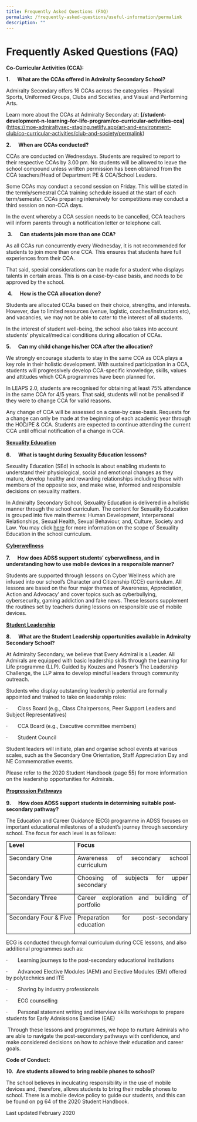```yaml
---
title: Frequently Asked Questions (FAQ)
permalink: /frequently-asked-questions/useful-information/permalink
description: ""
---
```

Frequently Asked Questions (FAQ)
================================

**Co-Curricular Activities (CCA):**

**1.**&nbsp;&nbsp;&nbsp;&nbsp;&nbsp;**What are the CCAs offered in Admiralty Secondary School?**

Admiralty Secondary offers 16 CCAs across the categories - Physical Sports, Uniformed Groups, Clubs and Societies, and Visual and Performing Arts.

Learn more about the CCAs at Admiralty Secondary at:&nbsp;**[/student-development-n-learning-for-life-program/co-curricular-activities-cca]**(https://moe-admiraltysec-staging.netlify.app/art-and-environment-club/co-curricular-activities/club-and-society/permalink)  
  

**2.**&nbsp;&nbsp;&nbsp;&nbsp;&nbsp;**When are CCAs conducted?**

CCAs are conducted on Wednesdays. Students are required to report to their respective CCAs by 3.00 pm. No students will be allowed to leave the school compound unless written permission has been obtained from the CCA teachers/Head of Department PE &amp; CCA/School Leaders.

Some CCAs may conduct a second session on Friday. This will be stated in the termly/semestral CCA training schedule issued at the start of each term/semester. CCAs preparing intensively for competitions may conduct a third session on non-CCA days.

In the event whereby a CCA session needs to be cancelled, CCA teachers will inform parents through a notification letter or telephone call.  
  

&nbsp;**3.**&nbsp;&nbsp;&nbsp;&nbsp;&nbsp;**Can students join more than one CCA?**

As all CCAs run concurrently every Wednesday, it is not recommended for students to join more than one CCA. This ensures that students have full experiences from their CCA.

That said, special considerations can be made for a student who displays talents in certain areas. This is on a case-by-case basis, and needs to be approved by the school.  
  

&nbsp;**4.**&nbsp;&nbsp;&nbsp;&nbsp;&nbsp;**How is the CCA allocation done?**

Students are allocated CCAs based on their choice, strengths, and interests. However, due to limited resources (venue, logistic, coaches/instructors etc), and vacancies, we may not be able to cater to the interest of all students.

In the interest of student well-being, the school also takes into account students’ physical/medical conditions during allocation of CCAs.

  

**5.**&nbsp;&nbsp;&nbsp;&nbsp;&nbsp;**Can my child change his/her CCA after the allocation?**

We strongly encourage students to stay in the same CCA as CCA plays a key role in their holistic development. With sustained participation in a CCA, students will progressively develop CCA-specific knowledge, skills, values and attitudes which CCA programmes have been planned for.

In LEAPS 2.0, students are recognised for obtaining at least 75% attendance in the same CCA for 4/5 years. That said, students will not be penalised if they were to change CCA for valid reasons.

Any change of CCA will be assessed on a case-by case-basis. Requests for a change can only be made at the beginning of each academic year through the HOD/PE &amp; CCA. Students are expected to continue attending the current CCA until official notification of a change in CCA.

<p style="line-height: 19.6px;"><b><u>Sexuality Education</u></b></p>

**6.**&nbsp;&nbsp;&nbsp;&nbsp;&nbsp;**What is taught during Sexuality Education lessons?**

Sexuality Education (SEd) in schools is about enabling students to understand their physiological, social and emotional changes as they mature, develop healthy and rewarding relationships including those with members of the opposite sex, and make wise, informed and responsible decisions on sexuality matters.

In Admiralty Secondary School, Sexuality Education is delivered in a holistic manner through the school curriculum. The content for Sexuality Education is grouped into five main themes: Human Development, Interpersonal Relationships, Sexual Health, Sexual Behaviour, and, Culture, Society and Law. You may click&nbsp;[here](https://admiraltysec.moe.edu.sg/useful-information/moe-sexuality-education)&nbsp;for more information on the scope of Sexuality Education in the school curriculum.

<p style="line-height: 19.6px;"><b><u>Cyberwellness</u></b></p>

**7.**&nbsp;&nbsp;&nbsp;&nbsp;&nbsp;**How does ADSS support students’ cyberwellness, and in understanding how to use mobile devices in a responsible manner?**

Students are supported through lessons on Cyber Wellness which are infused into our school’s Character and Citizenship (CCE) curriculum. All lessons are based on the four major themes of ‘Awareness, Appreciation, Action and Advocacy’ and cover topics such as cyberbullying, cybersecurity, gaming addiction and fake news. These lessons supplement the routines set by teachers during lessons on responsible use of mobile devices. 

<p style="line-height: 19.6px;"><b><u>Student Leadership</u></b></p>  

**8.**&nbsp;&nbsp;&nbsp;&nbsp;&nbsp;**What are the Student Leadership opportunities available in Admiralty Secondary School?**

At Admiralty Secondary, we believe that Every Admiral is a Leader. All Admirals are equipped with basic leadership skills through the Learning for Life programme (LLP). Guided by Kouzes and Posner’s The Leadership Challenge, the LLP aims to develop mindful leaders through community outreach.

Students who display outstanding leadership potential are formally appointed and trained to take on leadership roles:

·&nbsp;&nbsp;&nbsp;&nbsp;&nbsp;&nbsp;&nbsp;Class Board (e.g., Class Chairpersons, Peer Support Leaders and Subject Representatives)

·&nbsp;&nbsp;&nbsp;&nbsp;&nbsp;&nbsp;&nbsp;CCA Board (e.g., Executive committee members)

·&nbsp;&nbsp;&nbsp;&nbsp;&nbsp;&nbsp;&nbsp;Student Council&nbsp;

Student leaders will initiate, plan and organise school events at various scales, such as the Secondary One Orientation, Staff Appreciation Day and NE Commemorative events.

Please refer to the 2020 Student Handbook (page 55) for more information on the leadership opportunities for Admirals.  
  

<p style="line-height: 19.6px;"><b><u>Progression Pathways</u></b></p>

**9.**&nbsp;&nbsp;&nbsp;&nbsp;&nbsp;**How does ADSS support students in determining suitable post-secondary pathway?**

The Education and Career Guidance (ECG) programme in ADSS focuses on important educational milestones of a student’s journey through secondary school. The focus for each level is as follows:

<table style="margin: 0px; outline: 0px; padding: 0px; border-collapse: collapse; border: none;" cellpadding="0" cellspacing="0" border="1" class="MsoTableGrid"><tbody style="margin: 0px; outline: 0px; padding: 0px;"><tr style="margin: 0px; outline: 0px; padding: 0px;"><td style="margin: 0px; outline: 0px; padding: 0cm 5.4pt; width: 134.45pt; border: 1pt solid windowtext;" valign="top" width="159"><p style="margin: 0px 0px 1em; outline: 0px; padding: 0px; line-height: 18.48px; text-align: justify;" class="MsoNormal"><b style="margin: 0px; outline: 0px; padding: 0px;">Level</b></p></td><td style="margin: 0px; outline: 0px; padding: 0cm 5.4pt; width: 240.95pt; border-top: 1pt solid windowtext; border-right: 1pt solid windowtext; border-bottom: 1pt solid windowtext; border-image: initial; border-left: none;" valign="top" width="272"><p style="margin: 0px 0px 1em; outline: 0px; padding: 0px; line-height: 18.48px; text-align: justify;" class="MsoNormal"><b style="margin: 0px; outline: 0px; padding: 0px;">Focus</b></p></td></tr><tr style="margin: 0px; outline: 0px; padding: 0px;"><td style="margin: 0px; outline: 0px; padding: 0cm 5.4pt; width: 134.45pt; border-right: 1pt solid windowtext; border-bottom: 1pt solid windowtext; border-left: 1pt solid windowtext; border-image: initial; border-top: none;" valign="top" width="159"><p style="margin: 0px 0px 1em; outline: 0px; padding: 0px; line-height: 18.48px; text-align: justify;" class="MsoNormal"><span style="margin: 0px; outline: 0px; padding: 0px;" lang="EN">Secondary One</span></p></td><td style="margin: 0px; outline: 0px; padding: 0cm 5.4pt; width: 240.95pt; border-top: none; border-left: none; border-bottom: 1pt solid windowtext; border-right: 1pt solid windowtext;" valign="top" width="272"><p style="margin: 0px 0px 1em; outline: 0px; padding: 0px; line-height: 18.48px; text-align: justify;" class="MsoNormal"><span style="margin: 0px; outline: 0px; padding: 0px;" lang="EN">Awareness of secondary school curriculum</span></p></td></tr><tr style="margin: 0px; outline: 0px; padding: 0px;"><td style="margin: 0px; outline: 0px; padding: 0cm 5.4pt; width: 134.45pt; border-right: 1pt solid windowtext; border-bottom: 1pt solid windowtext; border-left: 1pt solid windowtext; border-image: initial; border-top: none;" valign="top" width="159"><p style="margin: 0px 0px 1em; outline: 0px; padding: 0px; line-height: 18.48px; text-align: justify;" class="MsoNormal"><span style="margin: 0px; outline: 0px; padding: 0px;" lang="EN">Secondary Two</span></p></td><td style="margin: 0px; outline: 0px; padding: 0cm 5.4pt; width: 240.95pt; border-top: none; border-left: none; border-bottom: 1pt solid windowtext; border-right: 1pt solid windowtext;" valign="top" width="272"><p style="margin: 0px 0px 1em; outline: 0px; padding: 0px; line-height: 18.48px; text-align: justify;" class="MsoNormal"><span style="margin: 0px; outline: 0px; padding: 0px;" lang="EN">Choosing of subjects for upper secondary</span></p></td></tr><tr style="margin: 0px; outline: 0px; padding: 0px;"><td style="margin: 0px; outline: 0px; padding: 0cm 5.4pt; width: 134.45pt; border-right: 1pt solid windowtext; border-bottom: 1pt solid windowtext; border-left: 1pt solid windowtext; border-image: initial; border-top: none;" valign="top" width="159"><p style="margin: 0px 0px 1em; outline: 0px; padding: 0px; line-height: 18.48px; text-align: justify;" class="MsoNormal"><span style="margin: 0px; outline: 0px; padding: 0px;" lang="EN">Secondary Three</span></p></td><td style="margin: 0px; outline: 0px; padding: 0cm 5.4pt; width: 240.95pt; border-top: none; border-left: none; border-bottom: 1pt solid windowtext; border-right: 1pt solid windowtext;" valign="top" width="272"><p style="margin: 0px 0px 1em; outline: 0px; padding: 0px; line-height: 18.48px; text-align: justify;" class="MsoNormal"><span style="margin: 0px; outline: 0px; padding: 0px;" lang="EN">Career exploration and building of portfolio</span></p></td></tr><tr style="margin: 0px; outline: 0px; padding: 0px;"><td style="margin: 0px; outline: 0px; padding: 0cm 5.4pt; width: 134.45pt; border-right: 1pt solid windowtext; border-bottom: 1pt solid windowtext; border-left: 1pt solid windowtext; border-image: initial; border-top: none;" valign="top" width="159"><p style="margin: 0px 0px 1em; outline: 0px; padding: 0px; line-height: 18.48px; text-align: justify;" class="MsoNormal"><span style="margin: 0px; outline: 0px; padding: 0px;" lang="EN">Secondary Four &amp; Five</span></p></td><td style="margin: 0px; outline: 0px; padding: 0cm 5.4pt; width: 240.95pt; border-top: none; border-left: none; border-bottom: 1pt solid windowtext; border-right: 1pt solid windowtext;" valign="top" width="272"><p style="margin: 0px 0px 1em; outline: 0px; padding: 0px; line-height: 18.48px; text-align: justify;" class="MsoNormal"><span style="margin: 0px; outline: 0px; padding: 0px;" lang="EN">Preparation for post-secondary education</span></p></td></tr></tbody></table>

ECG is conducted through formal curriculum during CCE lessons, and also additional programmes such as:

·&nbsp;&nbsp;&nbsp;&nbsp;&nbsp;&nbsp;&nbsp;Learning journeys to the post-secondary educational institutions

·&nbsp;&nbsp;&nbsp;&nbsp;&nbsp;&nbsp;&nbsp;Advanced Elective Modules (AEM) and Elective Modules (EM) offered by polytechnics and ITE

·&nbsp;&nbsp;&nbsp;&nbsp;&nbsp;&nbsp;&nbsp;Sharing by industry professionals

·&nbsp;&nbsp;&nbsp;&nbsp;&nbsp;&nbsp;&nbsp;ECG counselling

·&nbsp;&nbsp;&nbsp;&nbsp;&nbsp;&nbsp;&nbsp;Personal statement writing and interview skills workshops to prepare students for Early Admissions Exercise (EAE)

&nbsp;Through these lessons and programmes, we hope to nurture Admirals who are able to navigate the post-secondary pathways with confidence, and make considered decisions on how to achieve their education and career goals.

**Code of Conduct:**

**10.**&nbsp;&nbsp;**Are students allowed to bring mobile phones to school?**

The school believes in inculcating responsibility in the use of mobile devices and, therefore, allows students to bring their mobile phones to school. There is a mobile device policy to guide our students, and this can be found on pg 64 of the 2020 Student Handbook.  
  

Last updated February 2020